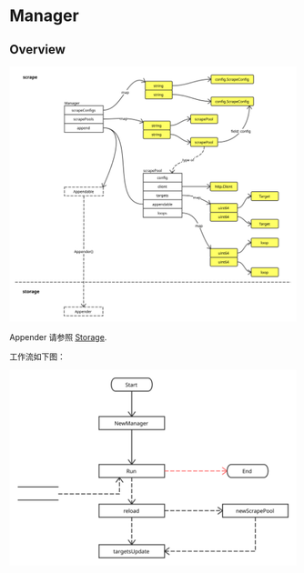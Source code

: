 # Manager

## Overview

![Scrape Manager Overview](images/scrape_manager_overview.svg)

Appender 请参照 [Storage](storage.md).

工作流如下图：

![Scrape Manager Workflow](images/scrape_manager_workflow.svg)
